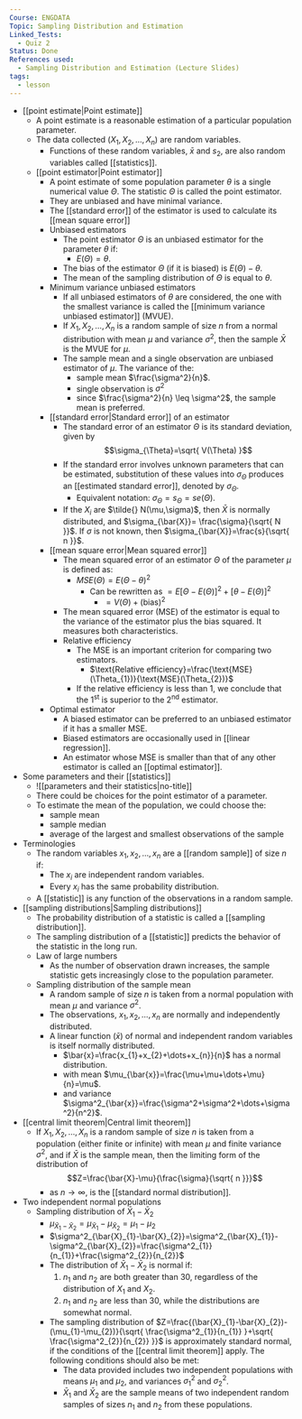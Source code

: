 ```yaml
---
Course: ENGDATA
Topic: Sampling Distribution and Estimation
Linked_Tests:
  - Quiz 2
Status: Done
References used:
  - Sampling Distribution and Estimation (Lecture Slides)
tags:
  - lesson
---
```


- [[point estimate|Point estimate]]
	- A point estimate is a reasonable estimation of a particular population parameter.
	- The data collected ($X_{1},X_{2},\dots,X_{n}$) are random variables.
		- Functions of these random variables, $\bar{x}$ and $s_{2}$, are also random variables called [[statistics]].
	- [[point estimator|Point estimator]]
		- A point estimate of some population parameter $\theta$ is a single numerical value $\Theta$. The statistic $\Theta$ is called the point estimator.
		- They are unbiased and have minimal variance.
		- The [[standard error]] of the estimator is used to calculate its [[mean square error]]
		- Unbiased estimators
			- The point estimator $\Theta$ is an unbiased estimator for the parameter $\theta$ if:
				- $E(\Theta)=\theta$.
			- The bias of the estimator $\Theta$ (if it is biased) is $E(\Theta)-\theta$.
			- The mean of the sampling distribution of $\Theta$ is equal to $\theta$.
		- Minimum variance unbiased estimators
			- If all unbiased estimators of $\theta$ are considered, the one with the smallest variance is called the [[minimum variance unbiased estimator]] (MVUE).
			- If $X_{1},X_{2},\dots,X_{n}$ is a random sample of size $n$ from a normal distribution with mean $\mu$ and variance $\sigma^2$, then the sample $\bar{X}$ is the MVUE for $\mu$.
			- The sample mean and a single observation are unbiased estimator of $\mu$. The variance of the:
				- sample mean $\frac{\sigma^2}{n}$.
				- single observation is $\sigma^2$
				- since $\frac{\sigma^2}{n} \leq \sigma^2$, the sample mean is preferred.
		- [[standard error|Standard error]] of an estimator
			- The standard error of an estimator $\Theta$ is its standard deviation, given by $$\sigma_{\Theta}=\sqrt{ V(\Theta) }$$
			- If the standard error involves unknown parameters that can be estimated, substitution of these values into $\sigma_\Theta$ produces an [[estimated standard error]], denoted by $\sigma_{\Theta}$.
				- Equivalent notation: $\sigma_{\Theta}=s_{\Theta}=se(\Theta)$.
			- If the $X_{i}$ are $\tilde{} N(\mu,\sigma)$, then $\bar{X}$ is normally distributed, and $\sigma_{\bar{X}}= \frac{\sigma}{\sqrt{ N }}$. If $\sigma$ is not known, then $\sigma_{\bar{X}}=\frac{s}{\sqrt{ n }}$.
		- [[mean square error|Mean squared error]]
			- The mean squared error of an estimator $\Theta$ of the parameter $\mu$ is defined as:
				- $MSE(\Theta)=E(\Theta-\theta)^2$
					- Can be rewritten as $=E[\Theta-E(\Theta)]^2+[\theta-E(\Theta)]^2$
						- $=V(\Theta)+(\text{bias})^2$
			- The mean squared error (MSE) of the estimator is equal to the variance of the estimator plus the bias squared. It measures both characteristics.
			- Relative efficiency
				- The MSE is an important criterion for comparing two estimators.
					- $\text{Relative efficiency}=\frac{\text{MSE}(\Theta_{1})}{\text{MSE}(\Theta_{2})}$
				- If the relative efficiency is less than 1, we conclude that the $1^{\text{st}}$ is superior to the $2^{\text{nd}}$ estimator.
		- Optimal estimator
			- A biased estimator can be preferred to an unbiased estimator if it has a smaller MSE.
			- Biased estimators are occasionally used in [[linear regression]].
			- An estimator whose MSE is smaller than that of any other estimator is called an [[optimal estimator]].
- Some parameters and their [[statistics]]
	- ![[parameters and their statistics|no-title]]
	- There could be choices for the point estimator of a parameter.
	- To estimate the mean of the population, we could choose the:
		- sample mean
		- sample median
		- average of the largest and smallest observations of the sample
- Terminologies
	- The random variables $x_{1},x_{2},\dots,x_{n}$ are a [[random sample]] of size $n$ if:
		- The $x_{i}$ are independent random variables.
		- Every $x_{i}$ has the same probability distribution.
	- A [[statistic]] is any function of the observations in a random sample.
- [[sampling distributions|Sampling distributions]]
	- The probability distribution of a statistic is called a [[sampling distribution]].
	- The sampling distribution of a [[statistic]] predicts the behavior of the statistic in the long run.
	- Law of large numbers
		- As the number of observation drawn increases, the sample statistic gets increasingly close to the population parameter.
	- Sampling distribution of the sample mean
		- A random sample of size $n$ is taken from a normal population with mean $\mu$ and variance $\sigma^2$.
		- The observations, $x_{1},x_{2},\dots,x_{n}$ are normally and independently distributed.
		- A linear function ($\bar{x}$) of normal and independent random variables is itself normally distributed.
			- $\bar{x}=\frac{x_{1}+x_{2}+\dots+x_{n}}{n}$ has a normal distribution.
			- with mean $\mu_{\bar{x}}=\frac{\mu+\mu+\dots+\mu}{n}=\mu$.
			- and variance $\sigma^2_{\bar{x}}=\frac{\sigma^2+\sigma^2+\dots+\sigma^2}{n^2}$.
- [[central limit theorem|Central limit theorem]]
	- If $X_{1},X_{2},\dots,X_{n}$ is a random sample of size $n$ is taken from a population (either finite or infinite) with mean $\mu$ and finite variance $\sigma^2$, and if $\bar{X}$ is the sample mean, then the limiting form of the distribution of $$Z=\frac{\bar{X}-\mu}{\frac{\sigma}{\sqrt{ n }}}$$
		- as $n\to \infty$, is the [[standard normal distribution]].
- Two independent normal populations
	- Sampling distribution of $\bar{X}_{1}-\bar{X}_{2}$
		- $\mu_{\bar{X}_{1}-\bar{X}_{2}}=\mu_{\bar{X}_{1}}-\mu_{\bar{X}_{2}}=\mu_{1}-\mu_{2}$
		- $\sigma^2_{\bar{X}_{1}-\bar{X}_{2}}=\sigma^2_{\bar{X}_{1}}-\sigma^2_{\bar{X}_{2}}=\frac{\sigma^2_{1}}{n_{1}}+\frac{\sigma^2_{2}}{n_{2}}$
		- The distribution of $\bar{X}_{1}-\bar{X}_{2}$ is normal if:
			1. $n_{1}$ and $n_{2}$ are both greater than 30, regardless of the distribution of $X_{1}$ and $X_{2}$.
			2. $n_{1}$ and $n_{2}$ are less than 30, while the distributions are somewhat normal.
		- The sampling distribution of $Z=\frac{(\bar{X}_{1}-\bar{X}_{2})-(\mu_{1}-\mu_{2})}{\sqrt{ \frac{\sigma^2_{1}}{n_{1}} }+\sqrt{ \frac{\sigma^2_{2}}{n_{2}} }}$ is approximately standard normal, if the conditions of the [[central limit theorem]] apply. The following conditions should also be met:
			- The data provided includes two independent populations with means $\mu_{1}$ and $\mu_{2}$, and variances $\sigma^2_{1}$ and $\sigma^2_{2}$.
			- $\bar{X}_{1}$ and $\bar{X}_{2}$ are the sample means of two independent random samples of sizes $n_{1}$ and $n_{2}$ from these populations.
